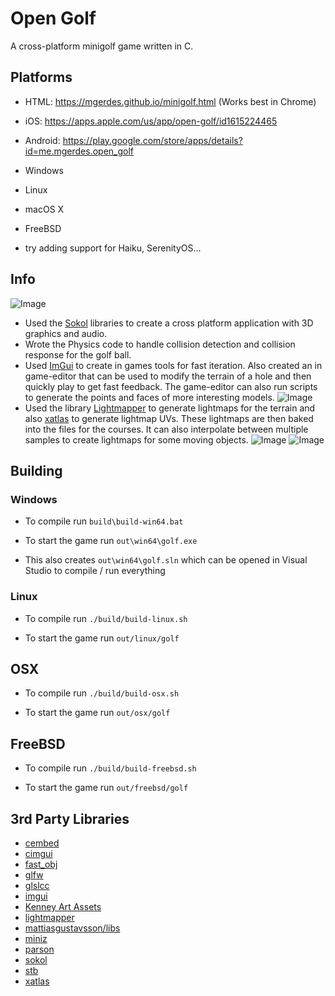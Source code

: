 # Open Golf
A cross-platform minigolf game written in C. 

## Platforms
- HTML: https://mgerdes.github.io/minigolf.html (Works best in Chrome)
- iOS: https://apps.apple.com/us/app/open-golf/id1615224465
- Android: https://play.google.com/store/apps/details?id=me.mgerdes.open_golf
- Windows
- Linux
- macOS X
- FreeBSD

- try adding support for Haiku, SerenityOS...


## Info
![Image](https://i.imgur.com/TBlXedl.gif)
- Used the [Sokol](https://github.com/floooh/sokol) libraries to create a cross platform application with 3D graphics and audio.
- Wrote the Physics code to handle collision detection and collision response for the golf ball.
- Used [ImGui](https://github.com/ocornut/imgui) to create in games tools for fast iteration. Also created an in game-editor that can be used to modify the terrain of a hole and then quickly play to get fast feedback. The game-editor can also run scripts to generate the points and faces of more interesting models.
![Image](https://i.imgur.com/fCoKT2e.gif)
- Used the library [Lightmapper](https://github.com/ands/lightmapper) to generate lightmaps for the terrain and also [xatlas](https://github.com/jpcy/xatlas) to generate lightmap UVs. These lightmaps are then baked into the files for the courses. It can also interpolate between multiple samples to create lightmaps for some moving objects.
![Image](https://i.imgur.com/ADw5kCw.gif)
![Image](https://i.imgur.com/tUJyHRk.gif)

## Building
### Windows
- To compile run `build\build-win64.bat`

- To start the game run `out\win64\golf.exe`

- This also creates `out\win64\golf.sln` which can be opened in Visual Studio to compile / run everything

### Linux
- To compile run `./build/build-linux.sh`

- To start the game run `out/linux/golf`

## OSX
- To compile run `./build/build-osx.sh`

- To start the game run `out/osx/golf`

## FreeBSD 
- To compile run `./build/build-freebsd.sh`

- To start the game run `out/freebsd/golf`

## 3rd Party Libraries
- [cembed](https://github.com/rxi/cembed)
- [cimgui](https://github.com/cimgui/cimgui)
- [fast_obj](https://github.com/thisistherk/fast_obj)
- [glfw](https://github.com/glfw/glfw)
- [glslcc](https://github.com/septag/glslcc)
- [imgui](https://github.com/ocornut/imgui)
- [Kenney Art Assets](https://kenney.nl/assets)
- [lightmapper](https://github.com/ands/lightmapper)
- [mattiasgustavsson/libs](https://github.com/mattiasgustavsson/libs)
- [miniz](https://github.com/richgel999/miniz)
- [parson](https://github.com/kgabis/parson)
- [sokol](https://github.com/floooh/sokol)
- [stb](https://github.com/nothings/stb)
- [xatlas](https://github.com/jpcy/xatlas)
